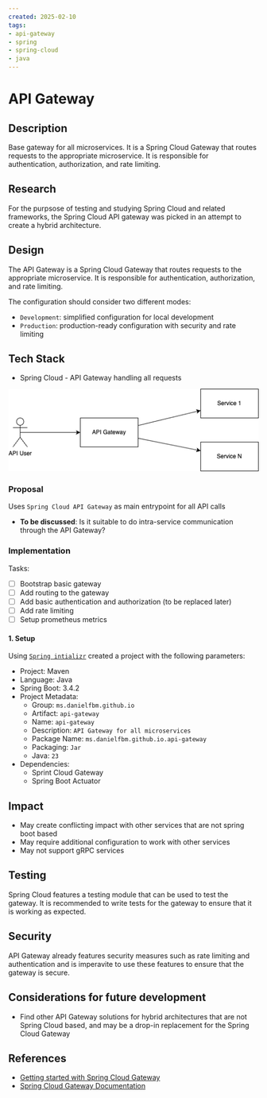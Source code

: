 ```yaml
---
created: 2025-02-10
tags:
- api-gateway
- spring
- spring-cloud
- java
---
```


# API Gateway

## Description

Base gateway for all microservices. It is a Spring Cloud Gateway that routes requests to the appropriate microservice. It is responsible for authentication, authorization, and rate limiting.

## Research

<!-- Research content or related articles and documentation -->

For the purpsose of testing and studying Spring Cloud and related frameworks, the Spring Cloud API gateway was picked in an attempt to create a hybrid architecture.

## Design

<!-- Design content or related documentation -->

The API Gateway is a Spring Cloud Gateway that routes requests to the appropriate microservice. It is responsible for authentication, authorization, and rate limiting.

The configuration should consider two different modes:

- `Development`: simplified configuration for local development
- `Production`: production-ready configuration with security and rate limiting


## Tech Stack

<!-- list of technologies used -->

- Spring Cloud - API Gateway handling all requests


![](assets/api-gateway.drawio.png)


### Proposal

<!-- Proposal content -->

Uses `Spring Cloud API Gateway` as main entrypoint for all API calls

- **To be discussed**: Is it suitable to do intra-service communication through the API Gateway?

### Implementation

Tasks:

- [ ] Bootstrap basic gateway
- [ ] Add routing to the gateway
- [ ] Add basic authentication and authorization (to be replaced later)
- [ ] Add rate limiting
- [ ] Setup prometheus metrics

#### 1. Setup

 Using [`Spring intializr`](https://start.spring.io/) created a project with the following parameters:

 - Project: Maven
 - Language: Java
 - Spring Boot: 3.4.2
 - Project Metadata:
   - Group: `ms.danielfbm.github.io`
   - Artifact: `api-gateway`
   - Name: `api-gateway`
   - Description: `API Gateway for all microservices`
   - Package Name: `ms.danielfbm.github.io.api-gateway`
   - Packaging: `Jar`
   - Java: `23`
 - Dependencies:
   - Sprint Cloud Gateway
   - Spring Boot Actuator




## Impact

<!-- Impact of this feature in the project -->
- May create conflicting impact with other services that are not spring boot based
- May require additional configuration to work with other services
- May not support gRPC services


## Testing

<!-- How test should be implemented to ensure quality of the feature -->

Spring Cloud features a testing module that can be used to test the gateway. It is recommended to write tests for the gateway to ensure that it is working as expected.


## Security

<!-- Security impact and measures taken to improve or mitigate security issues -->

API Gateway already features security measures such as rate limiting and authentication and is imperavite to use these features to ensure that the gateway is secure.


## Considerations for future development

- Find other API Gateway solutions for hybrid architectures that are not Spring Cloud based, and may be a drop-in replacement for the Spring Cloud Gateway


## References

<!-- Any relevant articles, books, or links -->

- [Getting started with Spring Cloud Gateway](https://spring.io/blog/2019/06/18/getting-started-with-spring-cloud-gateway)
- [Spring Cloud Gateway Documentation](https://spring.io/projects/spring-cloud)